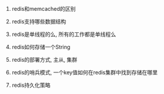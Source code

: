 1. redis和memcached的区别
>

2. redis支持哪些数据结构
>

3. redis是单线程的么, 所有的工作都是单线程么
>

4. redis如何存储一个String
>

5. redis的部署方式, 主从, 集群
>

6. redis的哨兵模式, 一个key值如何在redis集群中找到存储在哪里
>

7. redis持久化策略
>
